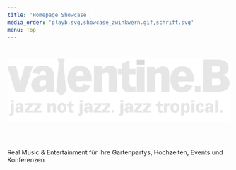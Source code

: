 ```yaml
---
title: 'Homepage Showcase'
media_order: 'playb.svg,showcase_zwinkwern.gif,schrift.svg'
menu: Top
---
```


# ![Valentine B](schrift.svg)&nbsp;
Real Music & Entertainment für Ihre Gartenpartys, Hochzeiten, Events und Konferenzen